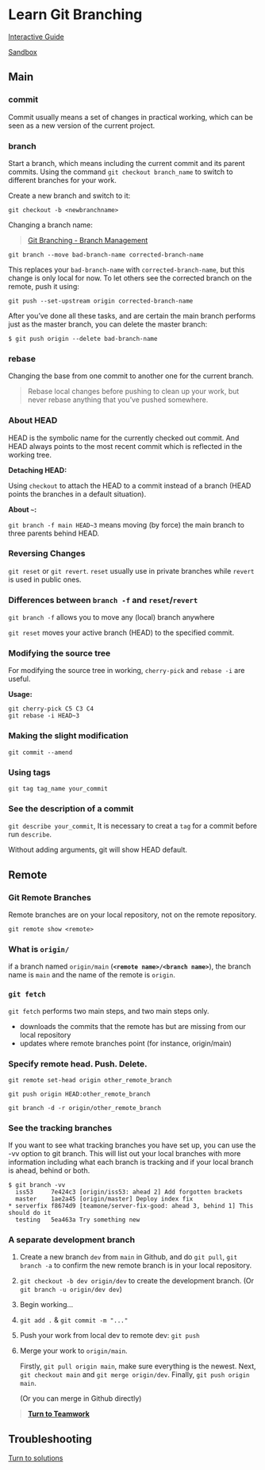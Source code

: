 # Learn Git Branching 
[Interactive Guide](https://learngitbranching.js.org/)

[Sandbox](https://learngitbranching.js.org/?NODEMO)

## Main 

### commit 

Commit usually means a set of changes in practical working, which can be seen as a new version of the current project. 

### branch 

Start a branch, which means including the current commit and its parent commits. Using the command `git checkout branch_name` to switch to different branches for your work. 

Create a new branch and switch to it:

`git checkout -b <newbranchname>`

Changing a branch name:
> [Git Branching - Branch Management](https://git-scm.com/book/en/v2/Git-Branching-Branch-Management)

`git branch --move bad-branch-name corrected-branch-name`

This replaces your `bad-branch-name` with `corrected-branch-name`, but this change is only local for now. To let others see the corrected branch on the remote, push it using: 

`git push --set-upstream origin corrected-branch-name`

After you’ve done all these tasks, and are certain the main branch performs just as the master branch, you can delete the master branch:

`$ git push origin --delete bad-branch-name`

### rebase

Changing the base from one commit to another one for the current branch.  
> Rebase local changes before pushing to clean up your work, but never rebase anything that you’ve pushed somewhere.

### About HEAD
HEAD is the symbolic name for the currently checked out commit. And HEAD always points to the most recent commit which is reflected in the working tree.

**Detaching HEAD:**

Using `checkout` to attach the HEAD to a commit instead of a branch (HEAD points the branches in a default situation).

**About `~`:**

`git branch -f main HEAD~3` means moving (by force) the main branch to three parents behind HEAD.

### Reversing Changes 

`git reset` or `git revert`. `reset` usually use in private branches while `revert` is used in public ones.

### Differences between `branch -f` and `reset`/`revert`

`git branch -f` allows you to move any (local) branch anywhere

`git reset` moves your active branch (HEAD) to the specified commit.

### Modifying the source tree

For modifying the source tree in working, `cherry-pick` and `rebase -i` are useful. 

**Usage:**
~~~
git cherry-pick C5 C3 C4
git rebase -i HEAD~3
~~~

### Making the slight modification

`git commit --amend`

### Using tags 

`git tag tag_name your_commit`

### See the description of a commit 

`git describe your_commit`, It is necessary to creat a `tag` for a commit before run `describe`. 

Without adding arguments, git will show HEAD default. 

## Remote

### Git Remote Branches

Remote branches are on your local repository, not on the remote repository.

`git remote show <remote>` 

### What is `origin/`

if a branch named `origin/main` (**`<remote name>/<branch name>`**), the branch name is `main` and the name of the remote is `origin`.

### `git fetch`

`git fetch` performs two main steps, and two main steps only.

* downloads the commits that the remote has but are missing from our local repository
* updates where remote branches point (for instance, origin/main)

### Specify remote head. Push. Delete. 

`git remote set-head origin other_remote_branch` 

`git push origin HEAD:other_remote_branch` 

`git branch -d -r origin/other_remote_branch` 

### See the tracking branches

If you want to see what tracking branches you have set up, you can use the -vv option to git branch. This will list out your local branches with more information including what each branch is tracking and if your local branch is ahead, behind or both.

~~~
$ git branch -vv
  iss53     7e424c3 [origin/iss53: ahead 2] Add forgotten brackets
  master    1ae2a45 [origin/master] Deploy index fix
* serverfix f8674d9 [teamone/server-fix-good: ahead 3, behind 1] This should do it
  testing   5ea463a Try something new
~~~

### A separate development branch 

1. Create a new branch `dev` from `main` in Github, and do `git pull`, `git branch -a` to confirm the new remote branch is in your local repository. 
2. `git checkout -b dev origin/dev` to create the development branch. (Or `git branch -u origin/dev dev`)
3. Begin working...
4. `git add .` & `git commit -m "..."` 
5. Push your work from local dev to remote dev: `git push` 
7. Merge your work to `origin/main`. 

   Firstly, `git pull origin main`, make sure everything is the newest. Next, `git checkout main` and `git merge origin/dev`. Finally, `git push origin main`.
   
   (Or you can merge in Github directly)
   
> **[Turn to Teamwork](https://github.com/YILIN1031/TheMissingSemester/blob/main/git/git.md#teamwork)**

## Troubleshooting 
[Turn to solutions](https://github.com/YILIN1031/TheMissingSemester/blob/main/git/git.md#troubleshooting)
